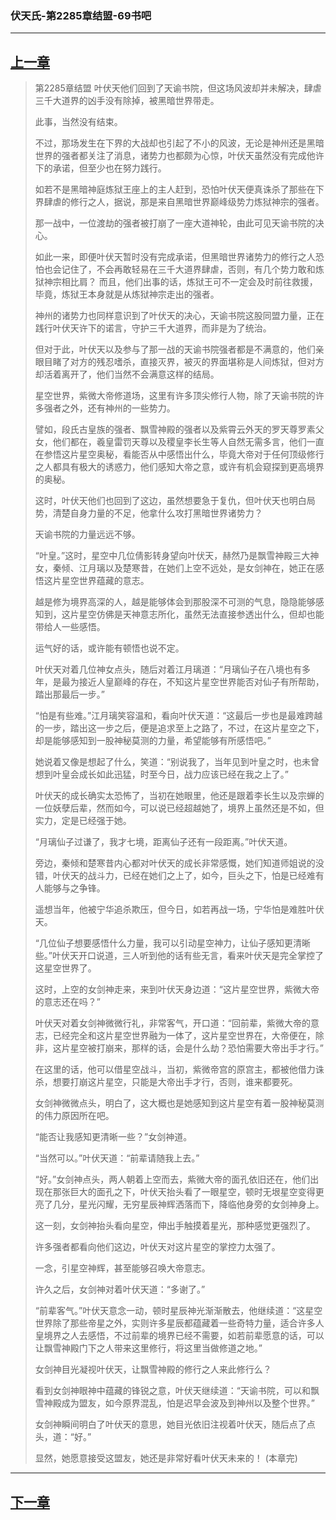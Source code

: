 ### 伏天氏-第2285章结盟-69书吧

--------
[上一章](./e77d25620bfeb1b2b52a1f48da73e7ff.md)
--------


>
>
>
>第2285章结盟
>叶伏天他们回到了天谕书院，但这场风波却并未解决，肆虐三千大道界的凶手没有除掉，被黑暗世界带走。
>
>此事，当然没有结束。
>
>不过，那场发生在下界的大战却也引起了不小的风波，无论是神州还是黑暗世界的强者都关注了消息，诸势力也都颇为心惊，叶伏天虽然没有完成他许下的承诺，但至少也在努力践行。
>
>如若不是黑暗神庭炼狱王座上的主人赶到，恐怕叶伏天便真诛杀了那些在下界肆虐的修行之人，据说，那是来自黑暗世界巅峰级势力炼狱神宗的强者。
>
>那一战中，一位渡劫的强者被打崩了一座大道神轮，由此可见天谕书院的决心。
>
>如此一来，即便叶伏天暂时没有完成承诺，但黑暗世界诸势力的修行之人恐怕也会记住了，不会再敢轻易在三千大道界肆虐，否则，有几个势力敢和炼狱神宗相比肩？
>而且，他们出事的话，炼狱王可不一定会及时前往救援，毕竟，炼狱王本身就是从炼狱神宗走出的强者。
>
>神州的诸势力也同样意识到了叶伏天的决心，天谕书院这股同盟力量，正在践行叶伏天许下的诺言，守护三千大道界，而非是为了统治。
>
>但对于此，叶伏天以及参与了那一战的天谕书院强者都是不满意的，他们亲眼目睹了对方的残忍嗜杀，直接灭界，被灭的界面堪称是人间炼狱，但对方却活着离开了，他们当然不会满意这样的结局。
>
>星空世界，紫微大帝修道场，这里有许多顶尖修行人物，除了天谕书院的许多强者之外，还有神州的一些势力。
>
>譬如，段氏古皇族的强者、飘雪神殿的强者以及紫霄云外天的罗天尊罗素父女，他们都在，羲皇雷罚天尊以及稷皇李长生等人自然无需多言，他们一直在参悟这片星空奥秘，看能否从中感悟出什么，毕竟大帝对于任何顶级修行之人都具有极大的诱惑力，他们感知大帝之意，或许有机会窥探到更高境界的奥秘。
>
>这时，叶伏天他们也回到了这边，虽然想要急于复仇，但叶伏天也明白局势，清楚自身力量的不足，他拿什么攻打黑暗世界诸势力？
>
>天谕书院的力量远远不够。
>
>“叶皇。”这时，星空中几位倩影转身望向叶伏天，赫然乃是飘雪神殿三大神女，秦倾、江月璃以及楚寒昔，在她们上空不远处，是女剑神在，她正在感悟这片星空世界蕴藏的意志。
>
>越是修为境界高深的人，越是能够体会到那股深不可测的气息，隐隐能够感知到，这片星空仿佛是天神意志所化，虽然无法直接参透出什么，但却也能带给人一些感悟。
>
>运气好的话，或许能有顿悟也说不定。
>
>叶伏天对着几位神女点头，随后对着江月璃道：“月璃仙子在八境也有多年，是最为接近人皇巅峰的存在，不知这片星空世界能否对仙子有所帮助，踏出那最后一步。”
>
>“怕是有些难。”江月璃笑容温和，看向叶伏天道：“这最后一步也是最难跨越的一步，踏出这一步之后，便是追求至上之路了，不过，在这片星空之下，却是能够感知到一股神秘莫测的力量，希望能够有所感悟吧。”
>
>她说着又像是想起了什么，笑道：“别说我了，当年见到叶皇之时，也未曾想到叶皇会成长如此迅猛，时至今日，战力应该已经在我之上了。”
>
>叶伏天的成长确实太恐怖了，当初在她眼里，他还是跟着李长生以及宗蝉的一位妖孽后辈，然而如今，可以说已经超越她了，境界上虽然还是不如，但实力，定是已经强于她。
>
>“月璃仙子过谦了，我才七境，距离仙子还有一段距离。”叶伏天道。
>
>旁边，秦倾和楚寒昔内心都对叶伏天的成长非常感慨，她们知道师姐说的没错，叶伏天的战斗力，已经在她们之上了，如今，巨头之下，怕是已经难有人能够与之争锋。
>
>遥想当年，他被宁华追杀欺压，但今日，如若再战一场，宁华怕是难胜叶伏天。
>
>“几位仙子想要感悟什么力量，我可以引动星空神力，让仙子感知更清晰些。”叶伏天开口说道，三人听到他的话有些无言，看来叶伏天是完全掌控了这星空世界了。
>
>这时，上空的女剑神走来，来到叶伏天身边道：“这片星空世界，紫微大帝的意志还在吗？”
>
>叶伏天对着女剑神微微行礼，非常客气，开口道：“回前辈，紫微大帝的意志，已经完全和这片星空世界融为一体了，这片星空世界在，大帝便在，除非，这片星空被打崩来，那样的话，会是什么劫？恐怕需要大帝出手才行。”
>
>在这里的话，他可以借星空战斗，当初，紫微帝宫的原宫主，都被他借力诛杀，想要打崩这片星空，只能是大帝出手才行，否则，谁来都要死。
>
>女剑神微微点头，明白了，这大概也是她感知到这片星空有着一股神秘莫测的伟力原因所在吧。
>
>“能否让我感知更清晰一些？”女剑神道。
>
>“当然可以。”叶伏天道：“前辈请随我上去。”
>
>“好。”女剑神点头，两人朝着上空而去，紫微大帝的面孔依旧还在，他们出现在那张巨大的面孔之下，叶伏天抬头看了一眼星空，顿时无垠星空变得更亮了几分，星光闪耀，无穷星辰神辉洒落而下，降临他身旁的女剑神身上。
>
>这一刻，女剑神抬头看向星空，伸出手触摸着星光，那种感觉更强烈了。
>
>许多强者都看向他们这边，叶伏天对这片星空的掌控力太强了。
>
>一念，引星空神辉，甚至能够召唤大帝意志。
>
>许久之后，女剑神对着叶伏天道：“多谢了。”
>
>“前辈客气。”叶伏天意念一动，顿时星辰神光渐渐散去，他继续道：“这星空世界除了那些帝星之外，实则许多星辰都蕴藏着一些奇特力量，适合许多人皇境界之人去感悟，不过前辈的境界已经不需要，如若前辈愿意的话，可以让飘雪神殿门下之人带来这里修行，将这里当做修道之地。”
>
>女剑神目光凝视叶伏天，让飘雪神殿的修行之人来此修行么？
>
>看到女剑神眼神中蕴藏的锋锐之意，叶伏天继续道：“天谕书院，可以和飘雪神殿成为盟友，如今原界混乱，怕是迟早会波及到神州以及整个世界。”
>
>女剑神瞬间明白了叶伏天的意思，她目光依旧注视着叶伏天，随后点了点头，道：“好。”
>
>显然，她愿意接受这盟友，她还是非常好看叶伏天未来的！
>(本章完)
>
>

--------
[下一章](./ed515799bc7fbfd840a7c470488bfbd0.md)
--------
